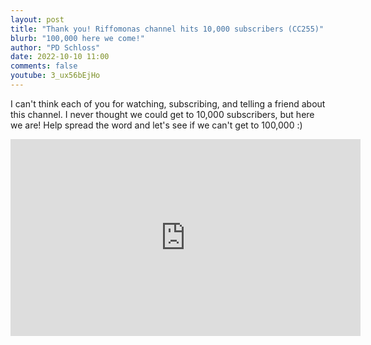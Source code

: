 ```yaml
---
layout: post
title: "Thank you! Riffomonas channel hits 10,000 subscribers (CC255)"
blurb: "100,000 here we come!"
author: "PD Schloss"
date: 2022-10-10 11:00
comments: false
youtube: 3_ux56bEjHo
---
```


I can't think each of you for watching, subscribing, and telling a friend about this channel. I never thought we could get to 10,000 subscribers, but here we are! Help spread the word and let's see if we can't get to 100,000 :)

<iframe style="margin: 0 auto;display:block;" width="560" height="315" src="https://www.youtube.com/embed/{{ page.youtube }}" frameborder="0" allow="accelerometer; autoplay; encrypted-media; gyroscope; picture-in-picture" allowfullscreen></iframe>
